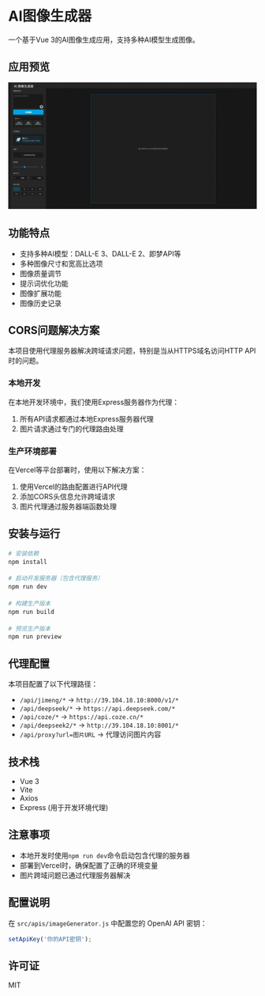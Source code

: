 # AI图像生成器

一个基于Vue 3的AI图像生成应用，支持多种AI模型生成图像。

## 应用预览

![应用预览图](./public/images/demo.png)

## 功能特点

- 支持多种AI模型：DALL-E 3、DALL-E 2、即梦API等
- 多种图像尺寸和宽高比选项
- 图像质量调节
- 提示词优化功能
- 图像扩展功能
- 图像历史记录

## CORS问题解决方案

本项目使用代理服务器解决跨域请求问题，特别是当从HTTPS域名访问HTTP API时的问题。

### 本地开发

在本地开发环境中，我们使用Express服务器作为代理：

1. 所有API请求都通过本地Express服务器代理
2. 图片请求通过专门的代理路由处理

### 生产环境部署

在Vercel等平台部署时，使用以下解决方案：

1. 使用Vercel的路由配置进行API代理
2. 添加CORS头信息允许跨域请求
3. 图片代理通过服务器端函数处理

## 安装与运行

```bash
# 安装依赖
npm install

# 启动开发服务器（包含代理服务）
npm run dev

# 构建生产版本
npm run build

# 预览生产版本
npm run preview
```

## 代理配置

本项目配置了以下代理路径：

- `/api/jimeng/*` -> `http://39.104.18.10:8000/v1/*`
- `/api/deepseek/*` -> `https://api.deepseek.com/*`
- `/api/coze/*` -> `https://api.coze.cn/*`
- `/api/deepseek2/*` -> `http://39.104.18.10:8001/*`
- `/api/proxy?url=图片URL` -> 代理访问图片内容

## 技术栈

- Vue 3
- Vite
- Axios
- Express (用于开发环境代理)

## 注意事项

- 本地开发时使用`npm run dev`命令启动包含代理的服务器
- 部署到Vercel时，确保配置了正确的环境变量
- 图片跨域问题已通过代理服务器解决

## 配置说明

在 `src/apis/imageGenerator.js` 中配置您的 OpenAI API 密钥：

```js
setApiKey('你的API密钥');
```

## 许可证

MIT
